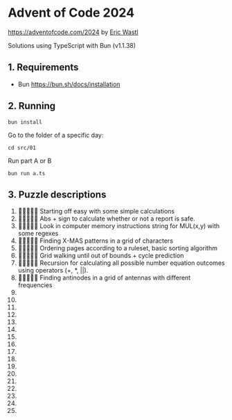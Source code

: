 # Advent of Code 2024

https://adventofcode.com/2024 by [Eric Wastl](http://was.tl/)

Solutions using TypeScript with Bun (v1.1.38)

## 1. Requirements

- Bun https://bun.sh/docs/installation

## 2. Running

`bun install`

Go to the folder of a specific day:

`cd src/01`

Run part A or B

`bun run a.ts`

## 3. Puzzle descriptions

1. 💫️🌑️🌑️🌑️🌑️ Starting off easy with some simple calculations
2. 💫️🌑️🌑️🌑️🌑️ Abs + sign to calculate whether or not a report is safe.
3. 💫️🌑️🌑️🌑️🌑️ Look in computer memory instructions string for MUL(x,y) with some regexes
4. 💫️💫️🌑️🌑️🌑️ Finding X-MAS patterns in a grid of characters
5. 💫️💫️🌑️🌑️🌑️ Ordering pages according to a ruleset, basic sorting algorithm
6. 💫️💫️💫️🌑️🌑️ Grid walking until out of bounds + cycle prediction
7. 💫️💫️🌑️🌑️🌑️ Recursion for calculating all possible number equation outcomes using operators (+, \*, ||).
8. 💫️💫️🌑️🌑️🌑️ Finding antinodes in a grid of antennas with different frequencies
9.
10.
11.
12.
13.
14.
15.
16.
17.
18.
19.
20.
21.
22.
23.
24.
25.
